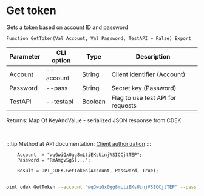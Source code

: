 ﻿---
sidebar_position: 1
---

# Get token
 Gets a token based on account ID and password



`Function GetToken(Val Account, Val Password, TestAPI = False) Export`

  | Parameter | CLI option | Type | Description |
  |-|-|-|-|
  | Account | --account | String | Client identifier (Account) |
  | Password | --pass | String | Secret key (Password) |
  | TestAPI | --testapi | Boolean | Flag to use test API for requests |

  
  Returns:  Map Of KeyAndValue - serialized JSON response from CDEK

<br/>

:::tip
Method at API documentation: [Client authorization](https://api-docs.cdek.ru/29923918.html)
:::
<br/>


```bsl title="Code example"
    Account  = "wqGwiQx0gg8mLtiEKsUinjVSICCjtTEP";
    Password = "RmAmgvSgSl...";

    Result = OPI_CDEK.GetToken(Account, Password, True);
```



```sh title="CLI command example"
    
oint cdek GetToken --account "wqGwiQx0gg8mLtiEKsUinjVSICCjtTEP" --pass "RmAmgvSgSl..." --testapi %testapi%

```

```json title="Result"

```
